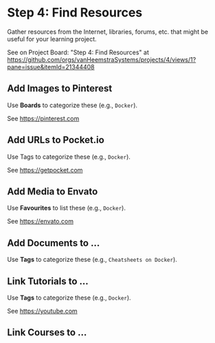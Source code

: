 # Step 4: Find Resources

Gather resources from the Internet, libraries, forums, etc. that might be useful for your learning project.

See on Project Board: "Step 4: Find Resources" at https://github.com/orgs/vanHeemstraSystems/projects/4/views/1?pane=issue&itemId=21344408

## Add Images to Pinterest

Use **Boards** to categorize these (e.g., ```Docker```).

See https://pinterest.com

## Add URLs to Pocket.io

Use Tags to categorize these (e.g., ```Docker```).

See https://getpocket.com

## Add Media to Envato

Use **Favourites** to list these (e.g., ```Docker```).

See https://envato.com

## Add Documents to ...

Use **Tags** to categorize these (e.g., ```Cheatsheets on Docker```).

## Link Tutorials to ...

Use **Tags** to categorize these (e.g., ```Docker```).

See https://youtube.com

## Link Courses to ...
